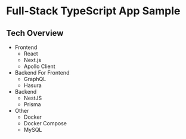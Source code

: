 # Full-Stack TypeScript App Sample

## Tech Overview

- Frontend
  - React
  - Next.js
  - Apollo Client
- Backend For Frontend
  - GraphQL
  - Hasura
- Backend
  - NestJS
  - Prisma
- Other
  - Docker
  - Docker Compose
  - MySQL
